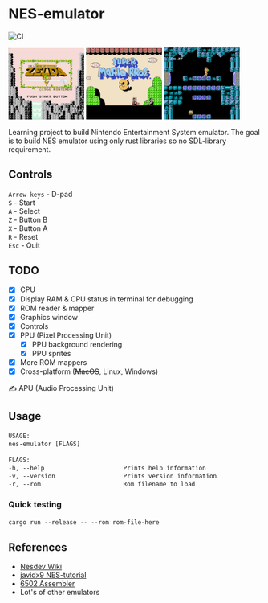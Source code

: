 # NES-emulator

![CI](https://github.com/Laastine/nes-emulator/workflows/nes-emulator/badge.svg?branch=master&event=push)

<p float="left">
<img src="assets/zelda.png" width="30%">
<img src="assets/smb3.png" width="30%">
<img src="assets/metroid.png" width="30%">
</p>

Learning project to build Nintendo Entertainment System emulator. The goal is to build NES emulator using only rust libraries so no SDL-library requirement.

## Controls

`Arrow keys` - D-pad<br>
`S` - Start<br>
`A` - Select<br>
`Z` - Button B<br>
`X` - Button A<br>
`R` - Reset<br>
`Esc` - Quit  

## TODO

- [x] CPU
- [x] Display RAM & CPU status in terminal for debugging
- [x] ROM reader & mapper
- [x] Graphics window
- [x] Controls<br>
- [x] PPU (Pixel Processing Unit)<br>
  - [x] PPU background rendering
  - [x] PPU sprites
- [x] More ROM mappers
- [x] Cross-platform (<strike>MacOS</strike>, Linux, Windows)

 ✍️ APU (Audio Processing Unit)<br/>

## Usage

```
USAGE:
nes-emulator [FLAGS]

FLAGS:
-h, --help                      Prints help information
-v, --version                   Prints version information
-r, --rom                       Rom filename to load
```

### Quick testing

`cargo run --release -- --rom rom-file-here`

## References

- [Nesdev Wiki](http://wiki.nesdev.com/w/index.php/Nesdev_Wiki)<br>
- [javidx9 NES-tutorial](https://www.youtube.com/watch?v=nViZg02IMQo&list=PLrOv9FMX8xJHqMvSGB_9G9nZZ_4IgteYf)<br>
- [6502 Assembler](https://www.masswerk.at/6502/assembler.html)
- Lot's of other emulators
